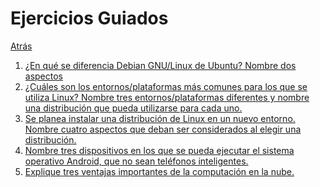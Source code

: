 # Ejercicios Guiados
<p><a href=../README.md>Atrás</a</p>

 <ol>
  <li>¿En qué se diferencia Debian GNU/Linux de Ubuntu? Nombre dos aspectos</li>
  
  <li>¿Cuáles son los entornos/plataformas más comunes para los que se utiliza Linux? Nombre tres entornos/plataformas diferentes y nombre una distribución que pueda utilizarse para cada uno.</li>
  
  <li>Se planea instalar una distribución de Linux en un nuevo entorno. Nombre cuatro aspectos que deban ser considerados al elegir una distribución.</li>
  
  <li>Nombre tres dispositivos en los que se pueda ejecutar el sistema operativo Android, que no sean teléfonos inteligentes.</li>
  
  <li>Explique tres ventajas importantes de la computación en la nube.</li>
 </ol>
